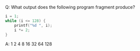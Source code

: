 Q: What output does the following program fragment produce?

```c
i = 1;
while (i <= 128) {
    printf("%d ", i);
    i *= 2;
}
```

A:
1 2 4 8 16 32 64 128
